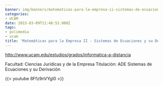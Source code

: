 ```yaml
---
banner: img/banners/matematicas-para-la-empresa-ii-sistemas-de-ecuaciones-y-su-derivacion-alfonso-rosa.jpg
categories:
- UCAM
date: 2015-03-09T11:48:53.000Z
tags:
- polimedia
- ucam
title: 'Matemáticas para la Empresa II - Sistemas de Ecuaciones y su Derivación - Alfonso Rosa'
---
```


http://www.ucam.edu/estudios/grados/informatica-a-distancia

Facultad: Ciencias Jurídicas y de la Empresa
Titulación: ADE
Sistemas de Ecuaciones y su Derivación

{{< youtube 8Ffz9nVYgI0 >}}
